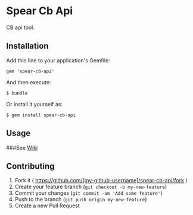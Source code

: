 # Spear Cb Api

CB api tool.

## Installation

Add this line to your application's Gemfile:

    gem 'spear-cb-api'

And then execute:

    $ bundle

Or install it yourself as:

    $ gem install spear-cb-api

## Usage

###See [Wiki](https://github.com/hilotus/spear-cb-api/wiki)

## Contributing

1. Fork it ( https://github.com/[my-github-username]/spear-cb-api/fork )
2. Create your feature branch (`git checkout -b my-new-feature`)
3. Commit your changes (`git commit -am 'Add some feature'`)
4. Push to the branch (`git push origin my-new-feature`)
5. Create a new Pull Request
